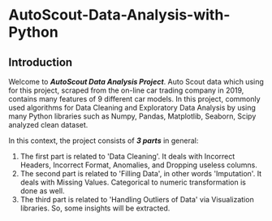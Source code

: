 # AutoScout-Data-Analysis-with-Python

## Introduction
Welcome to ***AutoScout Data Analysis Project***. Auto Scout data which using for this project, scraped from the on-line car trading company in 2019, contains many features of 9 different car models. In this project, commonly used algorithms for Data Cleaning and Exploratory Data Analysis by using many Python libraries such as Numpy, Pandas, Matplotlib, Seaborn, Scipy analyzed clean dataset.

In this context, the project consists of ***3 parts*** in general:

<ol><li>The first part is related to 'Data Cleaning'. It deals with Incorrect Headers, Incorrect Format, Anomalies, and Dropping useless columns.</li>
<li>The second part is related to 'Filling Data', in other words 'Imputation'. It deals with Missing Values. Categorical to numeric transformation is done as well.</li>
<li>The third part is related to 'Handling Outliers of Data' via Visualization libraries. So, some insights will be extracted.</li></ol>
